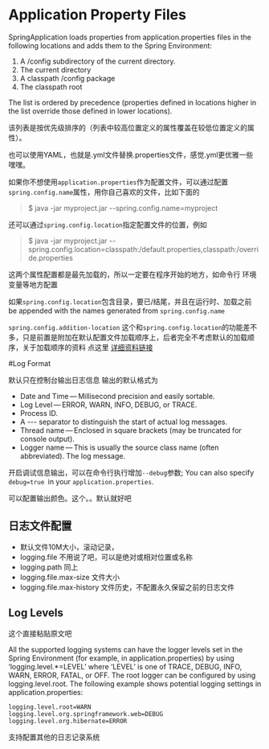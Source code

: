 #  Application Property Files

SpringApplication loads properties from application.properties files in the following locations and adds them to the Spring Environment:

1. A /config subdirectory of the current directory.
2. The current directory
3. A classpath /config package
4. The classpath root

The list is ordered by precedence (properties defined in locations higher in the list override those defined in lower locations).

该列表是按优先级排序的（列表中较高位置定义的属性覆盖在较低位置定义的属性）。

也可以使用YAML，也就是.yml文件替换.properties文件，感觉.yml更优雅一些 嘿嘿。

如果你不想使用``application.properties``作为配置文件，可以通过配置``spring.config.name``属性，用你自己喜欢的文件，比如下面的
> $ java -jar myproject.jar --spring.config.name=myproject

还可以通过``spring.config.location``指定配置文件的位置，例如
> $ java -jar myproject.jar --spring.config.location=classpath:/default.properties,classpath:/override.properties

这两个属性配置都是最先加载的，所以一定要在程序开始的地方，如命令行 环境变量等地方配置

如果``spring.config.location``包含目录，要已/结尾，并且在运行时、加载之前 be appended with the names generated from ``spring.config.name ``

``spring.config.addition-location`` 这个和``spring.config.location``的功能差不多，只是前置是附加在默认配置文件加载顺序上，后者完全不考虑默认的加载顺序，关于加载顺序的资料  点这里 
[详细资料链接](https://docs.spring.io/spring-boot/docs/2.0.0.M7/reference/htmlsingle/#boot-features-external-config-application-property-files)

#Log Format

默认只在控制台输出日志信息
输出的默认格式为
- Date and Time — Millisecond precision and easily sortable.
- Log Level — ERROR, WARN, INFO, DEBUG, or TRACE.
- Process ID.
- A --- separator to distinguish the start of actual log messages.
- Thread name — Enclosed in square brackets (may be truncated for console output).
- Logger name — This is usually the source class name (often abbreviated).
The log message.

开启调试信息输出，可以在命令行执行增加``--debug``参数;
You can also specify ``debug=true ``in your ``application.properties``.

可以配置输出颜色。这个。。默认就好吧 

## 日志文件配置
- 默认文件10M大小，滚动记录，
- logging.file 不用说了吧，可以是绝对或相对位置或名称
- logging.path 同上
- logging.file.max-size 文件大小
- logging.file.max-history 文件历史，不配置永久保留之前的日志文件
## Log Levels
这个直接粘贴原文吧

All the supported logging systems can have the logger levels set in the Spring Environment (for example, in application.properties) by using ‘logging.level.*=LEVEL’ where ‘LEVEL’ is one of TRACE, DEBUG, INFO, WARN, ERROR, FATAL, or OFF. The root logger can be configured by using logging.level.root. The following example shows potential logging settings in application.properties:
```
logging.level.root=WARN
logging.level.org.springframework.web=DEBUG
logging.level.org.hibernate=ERROR
```

支持配置其他的日志记录系统
